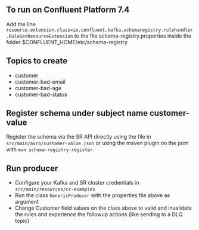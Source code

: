 ## To run on Confluent Platform 7.4
Add the line `resource.extension.class=io.confluent.kafka.schemaregistry.rulehandler.RuleSetResourceExtension` to the file schema-registry.properties inside the folder $CONFLUENT_HOME/etc/schema-registry

## Topics to create
* customer
* customer-bad-email
* customer-bad-age
* customer-bad-status

## Register schema under subject name customer-value
Register the schema via the SR API directly using the file in `src/main/avro/customer-value.json` or using the maven plugin on the pom with `mvn schema-registry:register`.

## Run producer 
* Configure your Kafka and SR cluster credentials in `src/main/resources/cc-examples`
* Run the class `GenericProducer` with the properties file above as argument
* Change Customer field values on the class above to valid and invalidate the rules and experience the followup actions (like sending to a DLQ topic)